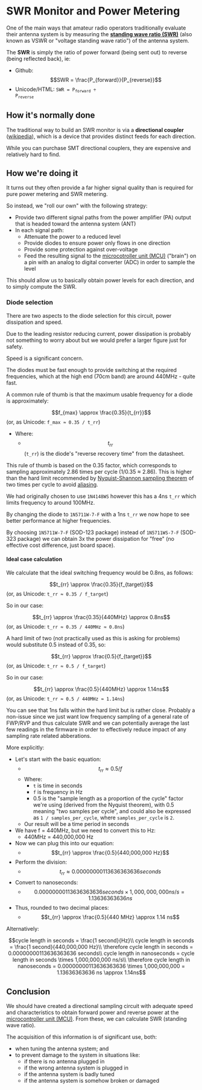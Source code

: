 # SWR Monitor and Power Metering

One of the main ways that amateur radio operators traditionally evaluate their antenna system is by measuring the __[standing wave ratio (SWR)](https://en.wikipedia.org/wiki/Standing_wave_ratio)__ (also known as VSWR or "voltage standing wave ratio") of the antenna system.

The __SWR__ is simply the ratio of power forward (being sent out) to reverse (being reflected back), ie:

 * Github: $$SWR = \frac{P_{forward}}{P_{reverse}}$$
 * Unicode/HTML: <code>SWR = P<sub>forward</sub> ÷ P<sub>reverse</sub></code>

## How it's normally done

The traditional way to build an SWR monitor is via a __directional coupler__ ([wikipedia](https://en.wikipedia.org/wiki/Power_dividers_and_directional_couplers)), which is a device that provides distinct feeds for each direction.

While you can purchase SMT directional couplers, they are expensive and relatively hard to find.

## How we're doing it

It turns out they often provide a far higher signal quality than is required for pure power metering and SWR metering.

So instead, we "roll our own" with the following strategy:

 * Provide two different signal paths from the power amplifier (PA) output that is headed toward the antenna system (ANT)
 * In each signal path:
   * Attenuate the power to a reduced level
   * Provide diodes to ensure power only flows in one direction
   * Provide some protection against over-voltage
   * Feed the resulting signal to the [microcotroller unit (MCU)](../mcu/) ("brain") on a pin with an analog to digital converter (ADC) in order to sample the level

This should allow us to basically obtain power levels for each direction, and to simply compute the SWR.

### Diode selection

There are two aspects to the diode selection for this circuit, power dissipation and speed.

Due to the leading resistor reducing current, power dissipation is probably not something to worry about but we would prefer a larger figure just for safety.

Speed is a significant concern.

The diodes must be fast enough to provide switching at the required frequencies, which at the high end (70cm band) are around 440MHz - quite fast.

A common rule of thumb is that the maximum usable frequency for a diode is approximately:

$$f_{max} \approx \frac{0.35}{t_{rr}}$$ (or, as Unicode: `f_max ≈ 0.35 / t_rr`)

 * Where:
   * $$t_{rr}$$ (`t_rr`) is the diode's "reverse recovery time" from the datasheet.

This rule of thumb is based on the 0.35 factor, which corresponds to sampling approximately 2.86 times per cycle (1/0.35 ≈ 2.86). This is higher than the hard limit recommended by [Nyquist-Shannon sampling theorem](https://en.wikipedia.org/wiki/Nyquist%E2%80%93Shannon_sampling_theorem) of two times per cycle to avoid [aliasing](https://en.wikipedia.org/wiki/Aliasing).

We had originally chosen to use `1N4148WS` however this has a 4ns `t_rr` which limits frequency to around 100MHz.

By changing the diode to `1N5711W-7-F` with a 1ns `t_rr` we now hope to see better performance at higher frequencies.

By choosing `1N5711W-7-F` (SOD-123 package) instead of `1N5711WS-7-F` (SOD-323 package) we can obtain 3x the power dissipation for "free" (no effective cost difference, just board space).

#### Ideal case calculation

We calculate that the ideal switching frequency would be 0.8ns, as follows:

$$t_{rr} \approx \frac{0.35}{f_{target}}$$ (or, as Unicode: `t_rr ≈ 0.35 / f_target`)

So in our case:

$$t_{rr} \approx \frac{0.35}{440MHz} \approx 0.8ns$$ (or, as Unicode: `t_rr ≈ 0.35 / 440MHz ≈ 0.8ns`)

A hard limit of two (not practically used as this is asking for problems) would substitute 0.5 instead of 0.35, so:

$$t_{rr} \approx \frac{0.5}{f_{target}}$$ (or, as Unicode: `t_rr ≈ 0.5 / f_target`)

So in our case:

$$t_{rr} \approx \frac{0.5}{440MHz} \approx 1.14ns$$ (or, as Unicode: `t_rr ≈ 0.5 / 440MHz ≈ 1.14ns`)

You can see that 1ns falls within the hard limit but is rather close. Probably a non-issue since we just want low frequency sampling of a general rate of FWP/RVP and thus calculate SWR and we can potentially average the last few readings in the firmware in order to effectively reduce impact of any sampling rate related abberations.

More explicitly:

 * Let's start with the basic equation:
   * $$t_{rr} \approx 0.5 / f$$
   * Where:
     * `t` is time in seconds
     * `f` is frequency in Hz
     * 0.5 is the "sample length as a proportion of the cycle" factor we're using (derived from the Nyquist theorem), with 0.5 meaning "two samples per cycle", and could also be expressed as `1 / samples_per_cycle`, where `samples_per_cycle` is `2`.
   * Our result will be a time period in seconds
 * We have f = 440MHz, but we need to convert this to Hz:
   * 440MHz = 440,000,000 Hz
 * Now we can plug this into our equation:
   * $$t_{rr} \approx \frac{0.5}{440,000,000 Hz}$$
 * Perform the division:
   * $$t_{rr} \approx 0.00000000113636363636 seconds$$
 * Convert to nanoseconds:
   * $$0.00000000113636363636 seconds \times 1,000,000,000 ns/s = 1.13636363636 ns$$
 * Thus, rounded to two decimal places:
   * $$t_{rr} \approx \frac{0.5}{440 MHz} \approx 1.14 ns$$

Alternatively:

$$cycle length in seconds = \frac{1 second}{Hz}\\
cycle length in seconds = \frac{1 second}{440,000,000 Hz}\\
\therefore cycle length in seconds = 0.00000000113636363636 seconds\\
cycle length in nanoseconds = cycle length in seconds \times 1,000,000,000 ns/s\\
\therefore cycle length in nanoseconds = 0.00000000113636363636 \times 1,000,000,000 = 1.13636363636 ns \approx 1.14ns$$

## Conclusion

We should have created a directional sampling circuit with adequate speed and characteristics to obtain forward power and reverse power at the [microcontroller unit (MCU)](../mcu/). From these, we can calculate SWR (standing wave ratio).

The acquisition of this information is of significant use, both:
 * when tuning the antenna system; and
 * to prevent damage to the system in situations like:
   * if there is no antenna plugged in
   * if the wrong antenna system is plugged in
   * if the antenna system is badly tuned
   * if the antenna system is somehow broken or damaged
